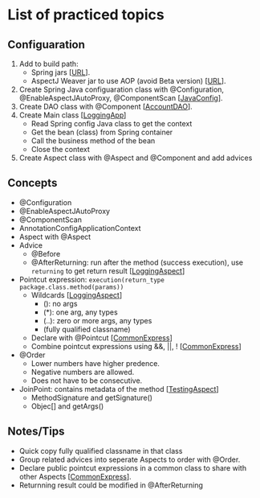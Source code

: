 # List of practiced topics

## Configuaration
1. Add to build path:
   - Spring jars 
[[URL]()].
   - AspectJ Weaver jar to use AOP (avoid Beta version)
[[URL](https://mvnrepository.com/artifact/org.aspectj/aspectjweaver)].
2. Create Spring Java configuaration class with @Configuration, @EnableAspectJAutoProxy, @ComponentScan 
[[JavaConfig]()].
3. Create DAO class with @Component 
[[AccountDAO]()].
4. Create Main class 
[[LoggingApp]()]
   - Read Spring config Java class to get the context
   - Get the bean (class) from Spring container
   - Call the business method of the bean
   - Close the context
5. Create Aspect class with @Aspect and @Component and add advices

## Concepts
- @Configuration 
- @EnableAspectJAutoProxy 
- @ComponentScan 
- AnnotationConfigApplicationContext
- Aspect with @Aspect 
- Advice
  - @Before
  - @AfterReturning: run after the method (success execution), use ```returning``` to get return result 
[[LoggingAspect]()]
- Pointcut expression: ```execution(return_type package.class.method(params))```
  - Wildcards
[[LoggingAspect]()]
	- (): no args
    - (*): one arg, any types
    - (..): zero or more args, any types
    - (fully qualified classname)
  - Declare with @Pointcut 
[[CommonExpress]()]
  - Combine pointcut expressions using &&, ||, !
[[CommonExpress]()]
- @Order 
  - Lower numbers have higher predence.
  - Negative numbers are allowed.
  - Does not have to be consecutive.
- JoinPoint: contains metadata of the method
[[TestingAspect]()]
  - MethodSignature and getSignature()
  - Objec[] and getArgs()

## Notes/Tips
- Quick copy fully qualified classname in that class
- Group related advices into seperate Aspects to order with @Order.
- Declare public pointcut expressions in a common class to share with other Aspects 
[[CommonExpress]()].
- Returnning result could be modified in @AfterReturning